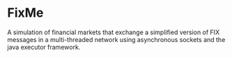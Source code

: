 # FixMe
A simulation of financial markets that exchange a simplified version of FIX messages in a multi-threaded network using asynchronous sockets and the java executor framework.
